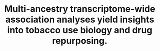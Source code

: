 ---
authors: Chen F, Wang X, Jang SK, Quach BC, Weissenkampen JD, Khunsriraksakul C, Yang
  L, Sauteraud R, Albert CM, Allred NDD, Arnett DK, Ashley-Koch AE, Barnes KC, Barr
  RG, Becker DM, Bielak LF, Bis JC, Blangero J, Boorgula MP, Chasman DI, Chavan S,
  Chen YI, Chuang LM, Correa A, Curran JE, David SP, de las Fuentes L, Deka R, Duggirala
  R, Faul JD, Garrett ME, Gharib SA, Guo X, Hall ME, Hawley NL, He J, Hobbs BD, Hokanson
  JE, Hsiung CA, Hwang SJ, Hyde TM, Irvin MR, Jaffe AE, Johnson EO, Kaplan R, Kardia
  SLR, Kaufman JD, Kelly TN, Kleinman JE, Kooperberg C, Lee IT, Levy D, Lutz SM, Manichaikul
  AW, Martin LW, Marx O, McGarvey ST, Minster RL, Moll M, Moussa KA, Naseri T, North
  KE, Oelsner EC, Peralta JM, Peyser PA, Psaty BM, Rafaels N, Raffield LM, Reupena
  MS, Rich SS, Rotter JI, Schwartz DA, Shadyab AH, Sheu WH, Sims M, Smith JA, Sun
  X, Taylor KD, Telen MJ, Watson H, Weeks DE, Weir DR, Yanek LR, Young KA, Young KL,
  Zhao W, Hancock DB, Jiang B, Vrieze S, Liu DJ
carousel: false
doi: 10.1038/s41588-022-01282-x
featured: false
issue: '2'
journal: Nature genetics
keywords: '["Biology", "Tobacco Use", "Drug Repositioning", "Polymorphism, Single
  Nucleotide", "Genetic Predisposition to Disease", "Genome-Wide Association Study",
  "Transcriptome", "Humans"]'
landmark: false
layout: '@/layouts/Publication.astro'
page: 291-300
pmcid: PMC9925385
pmid: 36702996
r03: R03OD032630
title: Multi-ancestry transcriptome-wide association analyses yield insights into
  tobacco use biology and drug repurposing.
volume: '55'
year: 2023
---